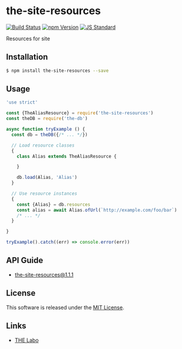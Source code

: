 the-site-resources
==========

<!---
This file is generated by ape-tmpl. Do not update manually.
--->

<!-- Badge Start -->
<a name="badges"></a>

[![Build Status][bd_travis_shield_url]][bd_travis_url]
[![npm Version][bd_npm_shield_url]][bd_npm_url]
[![JS Standard][bd_standard_shield_url]][bd_standard_url]

[bd_repo_url]: https://github.com/the-labo/the-site-resources
[bd_travis_url]: http://travis-ci.org/the-labo/the-site-resources
[bd_travis_shield_url]: http://img.shields.io/travis/the-labo/the-site-resources.svg?style=flat
[bd_travis_com_url]: http://travis-ci.com/the-labo/the-site-resources
[bd_travis_com_shield_url]: https://api.travis-ci.com/the-labo/the-site-resources.svg?token=
[bd_license_url]: https://github.com/the-labo/the-site-resources/blob/master/LICENSE
[bd_codeclimate_url]: http://codeclimate.com/github/the-labo/the-site-resources
[bd_codeclimate_shield_url]: http://img.shields.io/codeclimate/github/the-labo/the-site-resources.svg?style=flat
[bd_codeclimate_coverage_shield_url]: http://img.shields.io/codeclimate/coverage/github/the-labo/the-site-resources.svg?style=flat
[bd_gemnasium_url]: https://gemnasium.com/the-labo/the-site-resources
[bd_gemnasium_shield_url]: https://gemnasium.com/the-labo/the-site-resources.svg
[bd_npm_url]: http://www.npmjs.org/package/the-site-resources
[bd_npm_shield_url]: http://img.shields.io/npm/v/the-site-resources.svg?style=flat
[bd_standard_url]: http://standardjs.com/
[bd_standard_shield_url]: https://img.shields.io/badge/code%20style-standard-brightgreen.svg

<!-- Badge End -->


<!-- Description Start -->
<a name="description"></a>

Resources for site

<!-- Description End -->


<!-- Overview Start -->
<a name="overview"></a>



<!-- Overview End -->


<!-- Sections Start -->
<a name="sections"></a>

<!-- Section from "doc/guides/01.Installation.md.hbs" Start -->

<a name="section-doc-guides-01-installation-md"></a>

Installation
-----

```bash
$ npm install the-site-resources --save
```


<!-- Section from "doc/guides/01.Installation.md.hbs" End -->

<!-- Section from "doc/guides/02.Usage.md.hbs" Start -->

<a name="section-doc-guides-02-usage-md"></a>

Usage
---------

```javascript
'use strict'

const {TheAliasResource} = require('the-site-resources')
const theDB = require('the-db')

async function tryExample () {
  const db = theDB({/* ... */})

  // Load resource classes
  {
    class Alias extends TheAliasResource {

    }

    db.load(Alias, 'Alias')
  }

  // Use resource instances
  {
    const {Alias} = db.resources
    const alias = await Alias.ofUrl(`http://example.com/foo/bar`)
    /* ... */
  }

}

tryExample().catch((err) => console.error(err))

```


<!-- Section from "doc/guides/02.Usage.md.hbs" End -->

<!-- Section from "doc/guides/10.API Guide.md.hbs" Start -->

<a name="section-doc-guides-10-a-p-i-guide-md"></a>

API Guide
-----

+ [the-site-resources@1.1.1](./doc/api/api.md)


<!-- Section from "doc/guides/10.API Guide.md.hbs" End -->


<!-- Sections Start -->


<!-- LICENSE Start -->
<a name="license"></a>

License
-------
This software is released under the [MIT License](https://github.com/the-labo/the-site-resources/blob/master/LICENSE).

<!-- LICENSE End -->


<!-- Links Start -->
<a name="links"></a>

Links
------

+ [THE Labo][t_h_e_labo_url]

[t_h_e_labo_url]: https://github.com/the-labo

<!-- Links End -->
